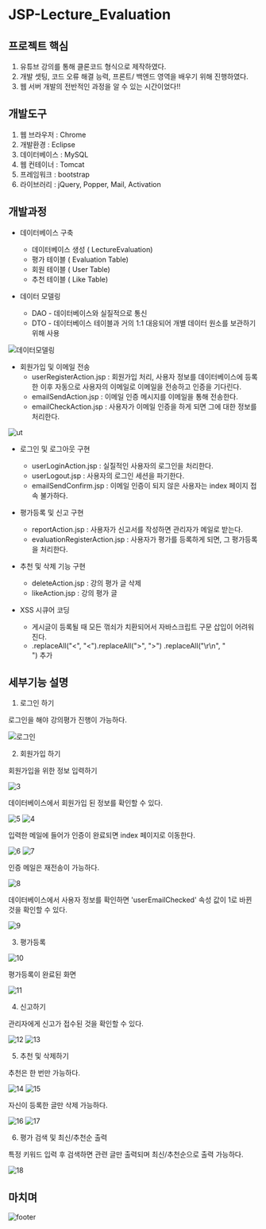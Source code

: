 # JSP-Lecture_Evaluation
## 프로젝트 핵심
1. 유튜브 강의를 통해 클론코드 형식으로 제작하였다.
2. 개발 셋팅, 코드 오류 해결 능력, 프론트/ 백엔드 영역을 배우기 위해 진행하였다.
3. 웹 서버 개발의 전반적인 과정을 알 수 있는 시간이었다!!
## 개발도구
1. 웹 브라우저 : Chrome
2. 개발환경 : Eclipse
3. 데이터베이스 : MySQL
4. 웹 컨테이너 : Tomcat
5. 프레임워크 : bootstrap
6. 라이브러리 : jQuery, Popper, Mail, Activation

## 개발과정
* 데이터베이스 구축
  * 데이터베이스 생성 ( LectureEvaluation)
  * 평가 테이블 ( Evaluation Table)
  * 회원 테이블 ( User Table)
  * 추천 테이블 ( Like Table)

* 데이터 모델링
   
   * DAO - 데이터베이스와 실질적으로 통신
   * DTO - 데이터베이스 테이블과 거의 1:1 대응되어 개별 데이터 원소를 보관하기 위해 사용
   

![데이터모델링](https://user-images.githubusercontent.com/77962884/108624692-c9ce1580-7489-11eb-9ce4-ef1662161a29.PNG)
  
* 회원가입 및 이메일 전송
   * userRegisterAction.jsp : 회원가입 처리, 사용자 정보를 데이터베이스에 등록한 이후 자동으로 사용자의 이메일로 이메일을 전송하고 인증을 기다린다.
   * emailSendAction.jsp : 이메일 인증 메시지를 이메일을 통해 전송한다.
   * emailCheckAction.jsp : 사용자가 이메일 인증을 하게 되면 그에 대한 정보를 처리한다.

![ut](https://user-images.githubusercontent.com/77962884/108625197-ea4b9f00-748c-11eb-9941-3157d625a9f9.PNG)
  
* 로그인 및 로그아웃 구현
   * userLoginAction.jsp : 실질적인 사용자의 로그인을 처리한다.
   * userLogout.jsp : 사용자의 로그인 세션을 파기한다.
   * emailSendConfirm.jsp : 이메일 인증이 되지 않은 사용자는 index 페이지 접속 불가하다.

* 평가등록 및 신고 구현
   * reportAction.jsp : 사용자가 신고서를 작성하면 관리자가 메일로 받는다.
   * evaluationRegisterAction.jsp : 사용자가 평가를 등록하게 되면, 그 평가등록을 처리한다.

* 추천 및 삭제 기능 구현
   * deleteAction.jsp : 강의 평가 글 삭제
   * likeAction.jsp : 강의 평가 글 

* XSS 시큐어 코딩
  * 게시글이 등록될 때 모든 꺾쇠가 치환되어서 자바스크립트 구문 삽입이 어려워진다.
  * .replaceAll("<", "&lt;").replaceAll(">", "&gt;")
    .replaceAll("\r\n", "<br>") 추가
  
## 세부기능 설명

1. 로그인 하기

로그인을 해야 강의평가 진행이 가능하다.

![로그인](https://user-images.githubusercontent.com/77962884/108631127-dbc0b000-74ab-11eb-9ad1-228e21cf3fa6.PNG)

2. 회원가입 하기

회원가입을 위한 정보 입력하기

![3](https://user-images.githubusercontent.com/77962884/108631163-ec712600-74ab-11eb-9ea2-ad63bc62090d.PNG)

데이터베이스에서 회원가입 된 정보를 확인할 수 있다.

![5](https://user-images.githubusercontent.com/77962884/108631167-ed09bc80-74ab-11eb-9f9d-a07887e89150.PNG)
![4](https://user-images.githubusercontent.com/77962884/108631165-ec712600-74ab-11eb-9150-532d359f6ec6.PNG)

입력한 메일에 들어가 인증이 완료되면 index 페이지로 이동한다.

![6](https://user-images.githubusercontent.com/77962884/108631169-ed09bc80-74ab-11eb-8f68-22c1dda4662b.PNG)
![7](https://user-images.githubusercontent.com/77962884/108631172-eda25300-74ab-11eb-8fa8-e6e6fc087138.PNG)

인증 메일은 재전송이 가능하다.

![8](https://user-images.githubusercontent.com/77962884/108631174-eda25300-74ab-11eb-88bf-7198c8f8c1fa.PNG)

데이터베이스에서 사용자 정보를 확인하면 'userEmailChecked' 속성 값이 1로 바뀐 것을 확인할 수 있다.

![9](https://user-images.githubusercontent.com/77962884/108631176-ee3ae980-74ab-11eb-8cd0-db8ce0138c86.PNG)

3. 평가등록

![10](https://user-images.githubusercontent.com/77962884/108631178-ee3ae980-74ab-11eb-969a-465710e7b367.PNG)

평가등록이 완료된 화면
 
![11](https://user-images.githubusercontent.com/77962884/108631140-e8450880-74ab-11eb-8c9e-51d087a1ff9c.PNG)

4. 신고하기

관리자에게 신고가 접수된 것을 확인할 수 있다.

![12](https://user-images.githubusercontent.com/77962884/108631144-e9763580-74ab-11eb-8f89-df1bfdd4d225.PNG)
![13](https://user-images.githubusercontent.com/77962884/108631147-e9763580-74ab-11eb-80eb-446a9b8c1190.PNG)

5. 추천 및 삭제하기

추천은 한 번만 가능하다.

![14](https://user-images.githubusercontent.com/77962884/108631149-ea0ecc00-74ab-11eb-8dcd-bfde67957ebc.PNG)
![15](https://user-images.githubusercontent.com/77962884/108631152-eaa76280-74ab-11eb-9f33-f7864af1b849.PNG)

자신이 등록한 글만 삭제 가능하다.

![16](https://user-images.githubusercontent.com/77962884/108631154-eaa76280-74ab-11eb-83ee-053cf525b61d.PNG)
![17](https://user-images.githubusercontent.com/77962884/108631156-eb3ff900-74ab-11eb-965b-5b39a55077e8.PNG)

6. 평가 검색 및 최신/추천순 출력

특정 키워드 입력 후 검색하면 관련 글만 출력되며 최신/추천순으로 출력 가능하다.

![18](https://user-images.githubusercontent.com/77962884/108631157-eb3ff900-74ab-11eb-80bf-9be37bce00a1.png)

## 마치며

![footer](https://user-images.githubusercontent.com/77962884/108631889-8be3e800-74af-11eb-921f-a9846e75a8b6.PNG)






